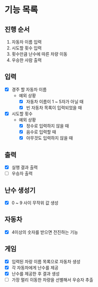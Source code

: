 # 기능 목록

## 진행 순서

1. 자동차 이름 입력
2. 시도할 횟수 입력
3. 횟수만큼 난수에 따른 차량 이동
4. 우승한 사람 출력

## 입력

- [x] 경주 할 자동차 이름
    - 예외 상황
        - [x] 자동차 이름이 1 ~ 5자가 아닐 때
        - [x] 빈 자동차 목록이 입력되었을 때
- [x] 시도할 횟수
    - 예외 상황
        - [x] 정수로 입력하지 않을 때
        - [x] 음수로 입력할 때
        - [x] 아무것도 입력하지 않을 때

## 출력

- [x] 실행 결과 출력
- [ ] 우승자 출력

## 난수 생성기

- [x] 0 ~ 9 사이 무작위 값 생성

## 자동차

- [x] 4이상의 숫자를 받으면 전진하는 기능

## 게임

- [x] 입력된 차랑 이름 목록으로 자동차 생성
- [x] 각 자동차에게 난수를 제공
- [x] 난수를 제공한 후 결과 생성
- [ ] 가장 멀리 이동한 차량을 선별해서 우승자 추출
